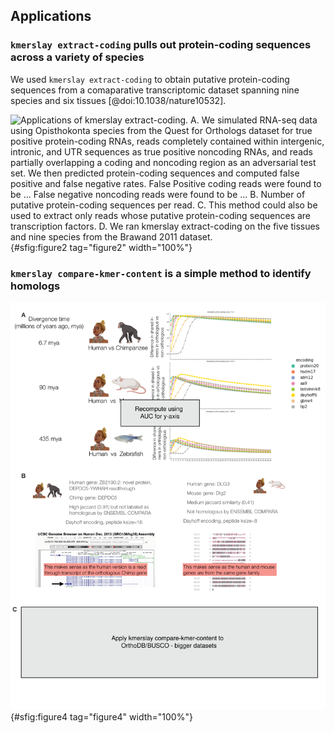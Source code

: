## Applications

### `kmerslay extract-coding` pulls out protein-coding sequences across a variety of species

We used `kmerslay extract-coding` to obtain putative protein-coding sequences from a comaparative transcriptomic dataset spanning nine species and six tissues [@doi:10.1038/nature10532].

![Applications of `kmerslay extract-coding`. **A.** We simulated RNA-seq data using Opisthokonta species from the Quest for Orthologs dataset for true positive protein-coding RNAs, reads completely contained within intergenic, intronic, and UTR sequences as true positive noncoding RNAs, and reads partially overlapping a coding and noncoding region as an adversarial test set. We then predicted protein-coding sequences and computed false positive and false negative rates. False Positive coding reads were found to be ... False negative noncoding reads were found to be ... **B.** Number of putative protein-coding sequences per read. **C.** This method could also be used to extract only reads whose putative protein-coding sequences are transcription factors. **D.** We ran `kmerslay extract-coding` on the five tissues and nine species from the Brawand 2011 dataset.](images/SVG/figure2.svg){#sfig:figure2 tag="figure2" width="100%"}


### `kmerslay compare-kmer-content` is a simple method to identify homologs

![Applications of `kmerslay compare-kmer-content`. **A.** We used `kmerslay compare-kmer-content` on pairs of orthologous protein sequences between humans and the remaining Opisthokonta species in the Quest for Orthologs dataset. x-axis, $k$-mer size, y-axis, mean difference. **B.** False positive calls by `kmerslay compare-kmer-content` are either paralogs or read-through protein products. **C.** We applied `kmerslay compare-kmer-content` to ... to find putative orthologs. We found ... the accuracy was ...](images/SVG/figure4.svg){#sfig:figure4 tag="figure4" width="100%"}
